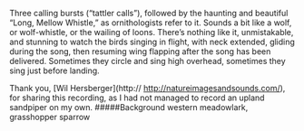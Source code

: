 Three calling bursts (“tattler calls”), followed by the haunting and beautiful “Long, Mellow Whistle,” as ornithologists refer to it. Sounds a bit like a wolf, or wolf-whistle, or the wailing of loons. There’s nothing like it, unmistakable, and stunning to watch the birds singing in flight, with neck extended, gliding during the song, then resuming wing flapping after the song has been delivered. Sometimes they circle and sing high overhead, sometimes they sing just before landing.

Thank you, [Wil Hersberger](http:// http://natureimagesandsounds.com/), for sharing this recording, as I had not managed to record an upland sandpiper on my own. 
#####Background
western meadowlark, grasshopper sparrow
